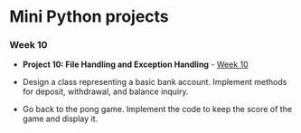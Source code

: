 # Mini Python projects

### Week 10

- **Project 10: File Handling and Exception Handling** - [Week 10](https://github.com/lindakovacs/python_cs1/tree/main/week10)

- Design a class representing a basic bank account. Implement methods for deposit, withdrawal, and balance inquiry.

- Go back to the pong game. Implement the code to keep the score of the game and display it.